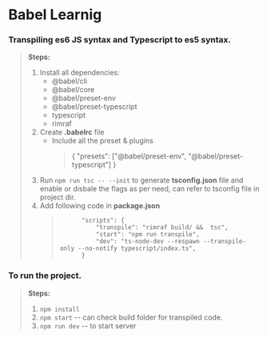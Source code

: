 # Babel Learnig

### Transpiling es6 JS syntax and Typescript to es5 syntax.

> **Steps:**
>
> 1.  Install all dependencies:
>     - @babel/cli
>     - @babel/core
>     - @babel/preset-env
>     - @babel/preset-typescript
>     - typescript
>     - rimraf
> 2.  Create **.babelrc** file
>     - Include all the preset & plugins
>       > {
>       > "presets": ["@babel/preset-env", "@babel/preset-typescript"]
>       > }
> 3.  Run `npm run tsc -- --init` to generate **tsconfig.json** file and enable or disbale the flags as per need, can refer to tsconfig file in project dir.
> 4.  Add following code in **package.json**
>     >           "scripts": {
>     >               "transpile": "rimraf build/ &&  tsc",
>     >               "start": "npm run transpile",
>     >               "dev": "ts-node-dev --respawn --transpile-only --no-notify typescript/index.ts",
>     >           }

### To run the project.

> **Steps:**
>
> 1. `npm install`
> 2. `npm start` -- can check build folder for transpiled code.
> 3. `npm run dev` -- to start server
